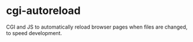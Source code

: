cgi-autoreload
==============

CGI and JS to automatically reload browser pages when files are changed, to speed development.
